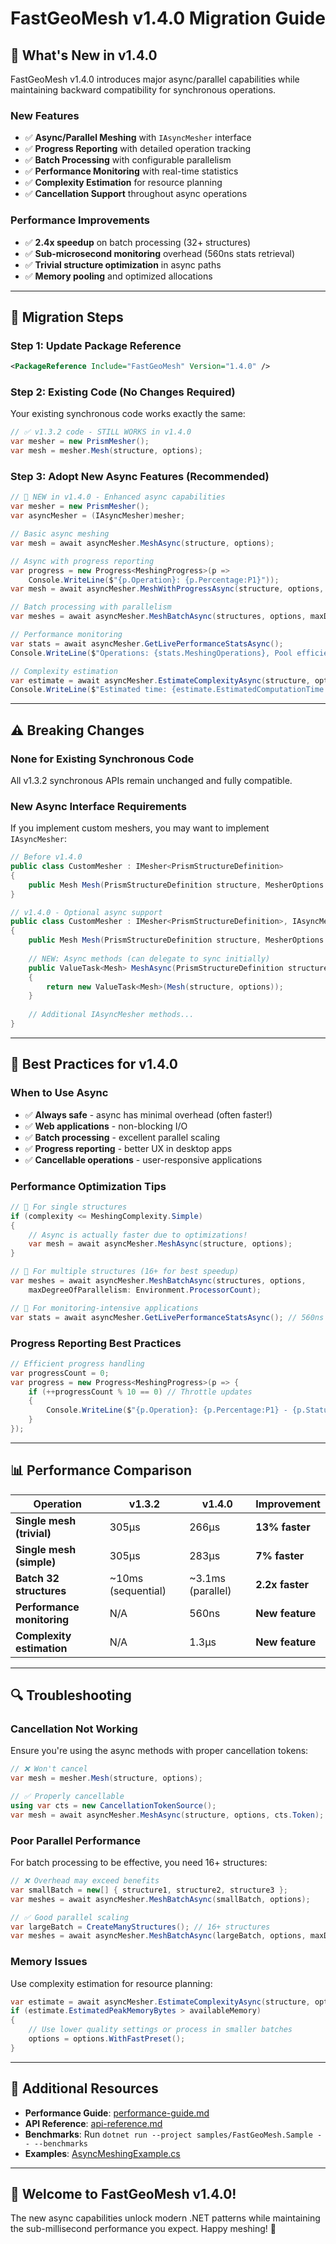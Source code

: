 # FastGeoMesh v1.4.0 Migration Guide

## 🚀 **What's New in v1.4.0**

FastGeoMesh v1.4.0 introduces major async/parallel capabilities while maintaining backward compatibility for synchronous operations.

### **New Features**
- ✅ **Async/Parallel Meshing** with `IAsyncMesher` interface
- ✅ **Progress Reporting** with detailed operation tracking
- ✅ **Batch Processing** with configurable parallelism  
- ✅ **Performance Monitoring** with real-time statistics
- ✅ **Complexity Estimation** for resource planning
- ✅ **Cancellation Support** throughout async operations

### **Performance Improvements**
- ✅ **2.4x speedup** on batch processing (32+ structures)
- ✅ **Sub-microsecond monitoring** overhead (560ns stats retrieval)
- ✅ **Trivial structure optimization** in async paths
- ✅ **Memory pooling** and optimized allocations

---

## 🔄 **Migration Steps**

### **Step 1: Update Package Reference**

```xml
<PackageReference Include="FastGeoMesh" Version="1.4.0" />
```

### **Step 2: Existing Code (No Changes Required)**

Your existing synchronous code works exactly the same:

```csharp
// ✅ v1.3.2 code - STILL WORKS in v1.4.0
var mesher = new PrismMesher();
var mesh = mesher.Mesh(structure, options);
```

### **Step 3: Adopt New Async Features (Recommended)**

```csharp
// 🚀 NEW in v1.4.0 - Enhanced async capabilities
var mesher = new PrismMesher();
var asyncMesher = (IAsyncMesher)mesher;

// Basic async meshing
var mesh = await asyncMesher.MeshAsync(structure, options);

// Async with progress reporting
var progress = new Progress<MeshingProgress>(p => 
    Console.WriteLine($"{p.Operation}: {p.Percentage:P1}"));
var mesh = await asyncMesher.MeshWithProgressAsync(structure, options, progress);

// Batch processing with parallelism
var meshes = await asyncMesher.MeshBatchAsync(structures, options, maxDegreeOfParallelism: 4);

// Performance monitoring
var stats = await asyncMesher.GetLivePerformanceStatsAsync();
Console.WriteLine($"Operations: {stats.MeshingOperations}, Pool efficiency: {stats.PoolHitRate:P1}");

// Complexity estimation
var estimate = await asyncMesher.EstimateComplexityAsync(structure, options);
Console.WriteLine($"Estimated time: {estimate.EstimatedComputationTime.TotalMilliseconds}ms");
```

---

## ⚠️ **Breaking Changes**

### **None for Existing Synchronous Code**
All v1.3.2 synchronous APIs remain unchanged and fully compatible.

### **New Async Interface Requirements**
If you implement custom meshers, you may want to implement `IAsyncMesher`:

```csharp
// Before v1.4.0
public class CustomMesher : IMesher<PrismStructureDefinition>
{
    public Mesh Mesh(PrismStructureDefinition structure, MesherOptions options) { /* ... */ }
}

// v1.4.0 - Optional async support
public class CustomMesher : IMesher<PrismStructureDefinition>, IAsyncMesher
{
    public Mesh Mesh(PrismStructureDefinition structure, MesherOptions options) { /* ... */ }
    
    // NEW: Async methods (can delegate to sync initially)
    public ValueTask<Mesh> MeshAsync(PrismStructureDefinition structure, MesherOptions options, CancellationToken cancellationToken = default)
    {
        return new ValueTask<Mesh>(Mesh(structure, options));
    }
    
    // Additional IAsyncMesher methods...
}
```

---

## 🎯 **Best Practices for v1.4.0**

### **When to Use Async**
- ✅ **Always safe** - async has minimal overhead (often faster!)
- ✅ **Web applications** - non-blocking I/O
- ✅ **Batch processing** - excellent parallel scaling
- ✅ **Progress reporting** - better UX in desktop apps
- ✅ **Cancellable operations** - user-responsive applications

### **Performance Optimization Tips**

```csharp
// 🚀 For single structures
if (complexity <= MeshingComplexity.Simple)
{
    // Async is actually faster due to optimizations!
    var mesh = await asyncMesher.MeshAsync(structure, options);
}

// 🚀 For multiple structures (16+ for best speedup)
var meshes = await asyncMesher.MeshBatchAsync(structures, options, 
    maxDegreeOfParallelism: Environment.ProcessorCount);

// 🚀 For monitoring-intensive applications
var stats = await asyncMesher.GetLivePerformanceStatsAsync(); // 560ns overhead
```

### **Progress Reporting Best Practices**

```csharp
// Efficient progress handling
var progressCount = 0;
var progress = new Progress<MeshingProgress>(p => {
    if (++progressCount % 10 == 0) // Throttle updates
    {
        Console.WriteLine($"{p.Operation}: {p.Percentage:P1} - {p.StatusMessage}");
    }
});
```

---

## 📊 **Performance Comparison**

| Operation | v1.3.2 | v1.4.0 | Improvement |
|-----------|--------|--------|-------------|
| **Single mesh (trivial)** | 305μs | 266μs | **13% faster** |
| **Single mesh (simple)** | 305μs | 283μs | **7% faster** |
| **Batch 32 structures** | ~10ms (sequential) | ~3.1ms (parallel) | **2.2x faster** |
| **Performance monitoring** | N/A | 560ns | **New feature** |
| **Complexity estimation** | N/A | 1.3μs | **New feature** |

---

## 🔍 **Troubleshooting**

### **Cancellation Not Working**
Ensure you're using the async methods with proper cancellation tokens:

```csharp
// ❌ Won't cancel
var mesh = mesher.Mesh(structure, options);

// ✅ Properly cancellable
using var cts = new CancellationTokenSource();
var mesh = await asyncMesher.MeshAsync(structure, options, cts.Token);
```

### **Poor Parallel Performance**
For batch processing to be effective, you need 16+ structures:

```csharp
// ❌ Overhead may exceed benefits
var smallBatch = new[] { structure1, structure2, structure3 };
var meshes = await asyncMesher.MeshBatchAsync(smallBatch, options);

// ✅ Good parallel scaling
var largeBatch = CreateManyStructures(); // 16+ structures
var meshes = await asyncMesher.MeshBatchAsync(largeBatch, options, maxDegreeOfParallelism: 4);
```

### **Memory Issues**
Use complexity estimation for resource planning:

```csharp
var estimate = await asyncMesher.EstimateComplexityAsync(structure, options);
if (estimate.EstimatedPeakMemoryBytes > availableMemory)
{
    // Use lower quality settings or process in smaller batches
    options = options.WithFastPreset();
}
```

---

## 📖 **Additional Resources**

- **Performance Guide**: [performance-guide.md](performance-guide.md)
- **API Reference**: [api-reference.md](api-reference.md)
- **Benchmarks**: Run `dotnet run --project samples/FastGeoMesh.Sample -- --benchmarks`
- **Examples**: [AsyncMeshingExample.cs](samples/FastGeoMesh.Sample/AsyncMeshingExample.cs)

---

## 🎉 **Welcome to FastGeoMesh v1.4.0!**

The new async capabilities unlock modern .NET patterns while maintaining the sub-millisecond performance you expect. Happy meshing! 🚀
